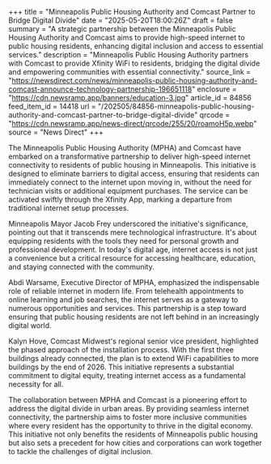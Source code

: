 +++
title = "Minneapolis Public Housing Authority and Comcast Partner to Bridge Digital Divide"
date = "2025-05-20T18:00:26Z"
draft = false
summary = "A strategic partnership between the Minneapolis Public Housing Authority and Comcast aims to provide high-speed internet to public housing residents, enhancing digital inclusion and access to essential services."
description = "Minneapolis Public Housing Authority partners with Comcast to provide Xfinity WiFi to residents, bridging the digital divide and empowering communities with essential connectivity."
source_link = "https://newsdirect.com/news/minneapolis-public-housing-authority-and-comcast-announce-technology-partnership-196651118"
enclosure = "https://cdn.newsramp.app/banners/education-3.jpg"
article_id = 84856
feed_item_id = 14418
url = "/202505/84856-minneapolis-public-housing-authority-and-comcast-partner-to-bridge-digital-divide"
qrcode = "https://cdn.newsramp.app/news-direct/qrcode/255/20/roamoH5p.webp"
source = "News Direct"
+++

<p>The Minneapolis Public Housing Authority (MPHA) and Comcast have embarked on a transformative partnership to deliver high-speed internet connectivity to residents of public housing in Minneapolis. This initiative is designed to eliminate barriers to digital access, ensuring that residents can immediately connect to the internet upon moving in, without the need for technician visits or additional equipment purchases. The service can be activated swiftly through the Xfinity App, marking a departure from traditional internet setup processes.</p><p>Minneapolis Mayor Jacob Frey underscored the initiative's significance, pointing out that it transcends mere technological infrastructure. It's about equipping residents with the tools they need for personal growth and professional development. In today's digital age, internet access is not just a convenience but a critical resource for accessing healthcare, education, and staying connected with the community.</p><p>Abdi Warsame, Executive Director of MPHA, emphasized the indispensable role of reliable internet in modern life. From telehealth appointments to online learning and job searches, the internet serves as a gateway to numerous opportunities and services. This partnership is a step toward ensuring that public housing residents are not left behind in an increasingly digital world.</p><p>Kalyn Hove, Comcast Midwest's regional senior vice president, highlighted the phased approach of the installation process. With the first three buildings already connected, the plan is to extend WiFi capabilities to more buildings by the end of 2026. This initiative represents a substantial commitment to digital equity, treating internet access as a fundamental necessity for all.</p><p>The collaboration between MPHA and Comcast is a pioneering effort to address the digital divide in urban areas. By providing seamless internet connectivity, the partnership aims to foster more inclusive communities where every resident has the opportunity to thrive in the digital economy. This initiative not only benefits the residents of Minneapolis public housing but also sets a precedent for how cities and corporations can work together to tackle the challenges of digital inclusion.</p>